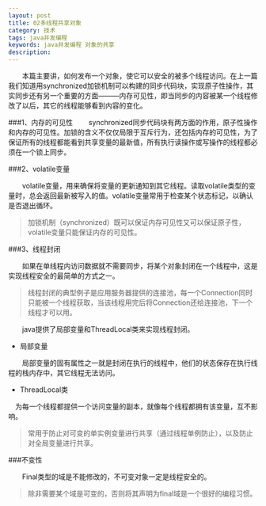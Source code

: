 ```yaml
---
layout: post
title: 02多线程共享对象
category: 技术
tags: java并发编程
keywords: java并发编程 对象的共享
description: 
---
```


　　本篇主要讲，如何发布一个对象，使它可以安全的被多个线程访问。在上一篇我们知道用synchronized加锁机制可以构建的同步代码块，实现原子性操作，其实同步还有另一个重要的方面———内存可见性，即当同步的内容被某一个线程修改了以后，其它的线程能够看到内容的变化。

###1、内存的可见性
　　synchronized同步代码块有两方面的作用，原子性操作和内存的可见性。加锁的含义不仅仅局限于互斥行为，还包括内存的可见性，为了保证所有的线程都能看到共享变量的最新值，所有执行读操作或写操作的线程都必须在一个锁上同步。

###2、volatile变量

　　volatile变量，用来确保将变量的更新通知到其它线程。读取volatile类型的变量时，总会返回最新被写入的值。volatile变量常用于检查某个状态标记，以确认是否退出循环。

>加锁机制（synchronized）既可以保证内存可见性又可以保证原子性，volatile变量只能保证内存的可见性。

###3、线程封闭

　　如果在单线程内访问数据就不需要同步，将某个对象封闭在一个线程中，这是实现线程安全的最简单的方式之一。

>线程封闭的典型例子是应用服务器提供的连接池，每一个Connection同时只能被一个线程获取，当该线程用完后将Connection还给连接池，下一个线程才可以用。

　　java提供了局部变量和ThreadLocal类来实现线程封闭。

* 局部变量

　　局部变量的固有属性之一就是封闭在执行的线程中，他们的状态保存在执行线程的栈内存中，其它线程无法访问。

* ThreadLocal类

　为每一个线程都提供一个访问变量的副本，就像每个线程都拥有该变量，互不影响。

>常用于防止对可变的单实例变量进行共享（通过线程单例防止），以及防止对全局变量进行共享。


###不变性

　　Final类型的域是不能修改的，不可变对象一定是线程安全的。

>除非需要某个域是可变的，否则将其声明为final域是一个很好的编程习惯。